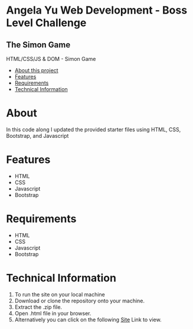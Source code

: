 
# Angela Yu Web Development - Boss Level Challenge
## The Simon Game

HTML/CSS/JS & DOM - Simon Game
* [About this project](#about)
* [Features](#features)
* [Requirements](#requirements)
* [Technical Information](#technical-information)

# About
In this code along I updated the provided starter files using HTML, CSS, Bootstrap, and Javascript


# Features
 - HTML
 - CSS
 - Javascript
 - Bootstrap

# Requirements
* HTML
* CSS
* Javascript
* Bootstrap

# Technical Information
1. To run the site on your local machine
2. Download or clone the repository onto your  machine.
3. Extract the .zip file.
4. Open .html file in your browser.
5. Alternatively you can click on the following  [Site]() Link to view.

